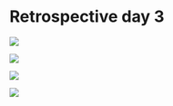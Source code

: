# Retrospective day 3

![](day_3_reflection_1.png)

![](day_3_reflection_2.png)

![](day_3_reflection_3.png)

![](day_3_reflection_4.png)
